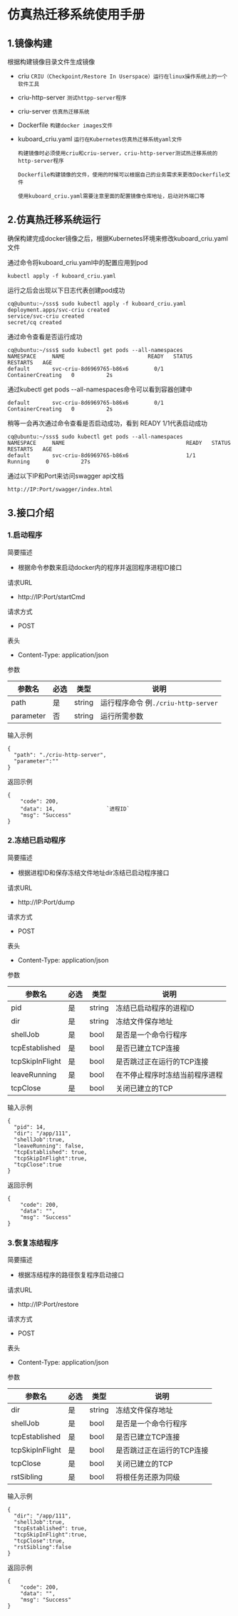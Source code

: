 # 仿真热迁移系统使用手册

## 1.镜像构建

根据构建镜像目录文件生成镜像

- criu                           `CRIU（Checkpoint/Restore In Userspace）运行在linux操作系统上的一个软件工具`

- criu-http-server      `测试httpp-server程序`

- criu-server               `仿真热迁移系统`

- Dockerfile                `构建docker images文件`

- kuboard_criu.yaml `运行在Kubernetes仿真热迁移系统yaml文件  `

   `构建镜像时必须使用criu和criu-server，criu-http-server测试热迁移系统的http-server程序`

  `Dockerfile构建镜像的文件，使用的时候可以根据自己的业务需求来更改Dockerfile文件`

  `使用kuboard_criu.yaml需要注意里面的配置镜像仓库地址，启动对外端口等`

  

## 2.仿真热迁移系统运行

确保构建完成docker镜像之后，根据Kubernetes环境来修改kuboard_criu.yaml文件

通过命令将kuboard_criu.yaml中的配置应用到pod 

```
kubectl apply -f kuboard_criu.yaml
```

运行之后会出现以下日志代表创建pod成功

```
cq@ubuntu:~/sss$ sudo kubectl apply -f kuboard_criu.yaml 
deployment.apps/svc-criu created
service/svc-criu created
secret/cq created
```

通过命令查看是否运行成功

```
cq@ubuntu:~/sss$ sudo kubectl get pods --all-namespaces
NAMESPACE     NAME                          READY   STATUS              RESTARTS   AGE
default       svc-criu-8d6969765-b86x6        0/1     ContainerCreating   0          2s

```

通过kubectl get pods --all-namespaces命令可以看到容器创建中

```
default       svc-criu-8d6969765-b86x6        0/1     ContainerCreating   0          2s

```

稍等一会再次通过命令查看是否启动成功，看到 READY 1/1代表启动成功

```
cq@ubuntu:~/sss$ sudo kubectl get pods --all-namespaces
NAMESPACE     NAME                                      READY   STATUS      RESTARTS   AGE
default       svc-criu-8d6969765-b86x6                  1/1     Running     0          27s

```

通过以下IP和Port来访问swagger api文档

```
http://IP:Port/swagger/index.html
```

## 3.接口介绍

### 1.启动程序

 简要描述

- 根据命令参数来启动docker内的程序并返回程序进程ID接口

请求URL

- http://IP:Port/startCmd

请求方式

- POST

表头

- Content-Type: application/json

参数

| 参数名    | 必选 | 类型   | 说明                                |
| --------- | ---- | ------ | ----------------------------------- |
| path      | 是   | string | 运行程序命令 例`./criu-http-server` |
| parameter | 否   | string | 运行所需参数                        |

输入示例

```
{
  "path": "./criu-http-server",
  "parameter":""
}
```

返回示例

```
{
    "code": 200,
    "data": 14,                `进程ID`
    "msg": "Success"
}
```

### 2.冻结已启动程序

 简要描述

- 根据进程ID和保存冻结文件地址dir冻结已启动程序接口

请求URL

- http://IP:Port/dump 

请求方式

- POST

表头

- Content-Type: application/json

参数

| 参数名          | 必选 | 类型   | 说明                           |
| --------------- | ---- | ------ | ------------------------------ |
| pid             | 是   | string | 冻结已启动程序的进程ID         |
| dir             | 是   | string | 冻结文件保存地址               |
| shellJob        | 是   | bool   | 是否是一个命令行程序           |
| tcpEstablished  | 是   | bool   | 是否已建立TCP连接              |
| tcpSkipInFlight | 是   | bool   | 是否跳过正在运行的TCP连接      |
| leaveRunning    | 是   | bool   | 在不停止程序时冻结当前程序进程 |
| tcpClose        | 是   | bool   | 关闭已建立的TCP                |

输入示例

```
{
  "pid": 14,
  "dir": "/app/111",
  "shellJob":true,
  "leaveRunning": false,
  "tcpEstablished": true,
  "tcpSkipInFlight":true,
  "tcpClose":true
}
```

返回示例

```
{
    "code": 200,
    "data": "",
    "msg": "Success"
}
```

### 3.恢复冻结程序

 简要描述

- 根据冻结程序的路径恢复程序启动接口

请求URL

- http://IP:Port/restore 

请求方式

- POST

表头

- Content-Type: application/json

参数

| 参数名          | 必选 | 类型   | 说明                      |
| --------------- | ---- | ------ | ------------------------- |
| dir             | 是   | string | 冻结文件保存地址          |
| shellJob        | 是   | bool   | 是否是一个命令行程序      |
| tcpEstablished  | 是   | bool   | 是否已建立TCP连接         |
| tcpSkipInFlight | 是   | bool   | 是否跳过正在运行的TCP连接 |
| tcpClose        | 是   | bool   | 关闭已建立的TCP           |
| rstSibling      | 是   | bool   | 将根任务还原为同级        |

输入示例

```
{
  "dir": "/app/111",
  "shellJob":true,
  "tcpEstablished": true,
  "tcpSkipInFlight":true,
  "tcpClose":true,
  "rstSibling":false
}
```

返回示例

```
{
    "code": 200,
    "data": "",
    "msg": "Success"
}
```

